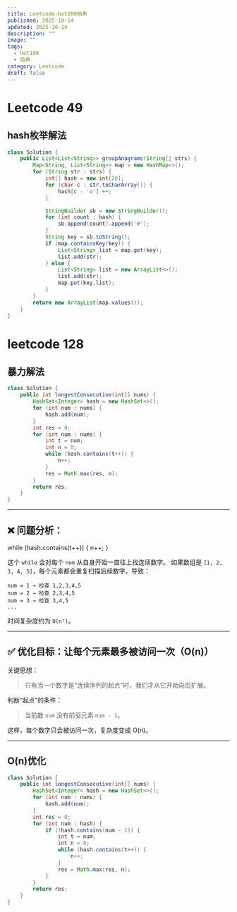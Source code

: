 ```yaml
---
title: Leetcode-hot100哈希
published: 2025-10-14
updated: 2025-10-14
description: ""
image: ""
tags:
  - hot100
  - 哈希
category: Leetcode
draft: false
---
```


# Leetcode 49

## hash枚举解法

```java
class Solution {
    public List<List<String>> groupAnagrams(String[] strs) {
        Map<String, List<String>> map = new HashMap<>();
        for (String str : strs) {
            int[] hash = new int[26];
            for (char c : str.toCharArray()) {
                hash[c - 'a'] ++;
            }

            StringBuilder sb = new StringBuilder();
            for (int count : hash) {
                sb.append(count).append('#');
            }
            String key = sb.toString();
            if (map.containsKey(key)) {
                List<String> list = map.get(key);
                list.add(str);
            } else {
                List<String> list = new ArrayList<>();
                list.add(str);
                map.put(key,list);
            }
        }
        return new ArrayList(map.values());
    }
}
```

# leetcode 128

## 暴力解法

```java
class Solution {
    public int longestConsecutive(int[] nums) {
        HashSet<Integer> hash = new HashSet<>();
        for (int num : nums) {
            hash.add(num);
        }
        int res = 0;
        for (int num : nums) {
            int t = num;
            int n = 0;
            while (hash.contains(t++)) {
                n++;
            }
            res = Math.max(res, n);
        }
        return res;
    }
}
```

---


## ❌ 问题分析：

while (hash.contains(t++)) {
    n++;
}

这个 `while` 会对每个 `num` 从自身开始一直往上找连续数字。
如果数组是 `[1, 2, 3, 4, 5]`，每个元素都会重复扫描后续数字，导致：

```
num = 1 → 检查 1,2,3,4,5
num = 2 → 检查 2,3,4,5
num = 3 → 检查 3,4,5
...
```

时间复杂度约为 `O(n²)`。

---

## ✅ 优化目标：让每个元素最多被访问一次（O(n)）

关键思想：

> 只有当一个数字是“连续序列的起点”时，我们才从它开始向后扩展。

判断“起点”的条件：

> 当前数 `num` 没有前驱元素 `num - 1`。

这样，每个数字只会被访问一次，复杂度变成 O(n)。

---


## O(n)优化

```java
class Solution {
    public int longestConsecutive(int[] nums) {
        HashSet<Integer> hash = new HashSet<>();
        for (int num : nums) {
            hash.add(num);
        }
        int res = 0;
        for (int num : hash) {
            if (!hash.contains(num - 1)) {
                int t = num;
                int n = 0;
                while (hash.contains(t++)) {
                    n++;
                }
                res = Math.max(res, n);
            }
        }
        return res;
    }
}
```


